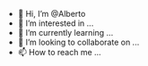 - 👋 Hi, I’m @Alberto
- 👀 I’m interested in ...
- 🌱 I’m currently learning ...
- 💞️ I’m looking to collaborate on ...
- 📫 How to reach me ...

<!---
AlbertoFRSauces/Alberto is a ✨ special ✨ repository because its `README.md` (this file) appears on your GitHub profile.
You can click the Preview link to take a look at your changes.
--->
